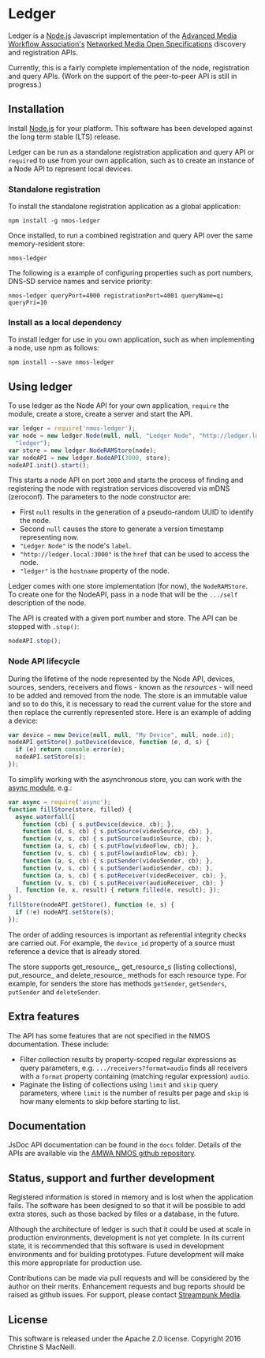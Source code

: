 # Ledger

Ledger is a [Node.js](http://nodejs.org/) Javascript implementation of the [Advanced Media Workflow Association's](http://www.amwa.tv/) [Networked Media Open Specifications](http://github.com/AMWA-TV/nmos) discovery and registration APIs.

Currently, this is a fairly complete implementation of the node, registration and query APIs. (Work on the support of the peer-to-peer API is still in progress.)

## Installation

Install [Node.js](http://nodejs.org/) for your platform. This software has been developed against the long term stable (LTS) release.

Ledger can be run as a standalone registration application and query API or `require`d to use from your own application, such as to create an instance of a Node API to represent local devices.

### Standalone registration

To install the standalone registration application as a global application:

    npm install -g nmos-ledger

Once installed, to run a combined registration and query API over the same memory-resident store:

    nmos-ledger

The following is a example of configuring properties such as port numbers, DNS-SD service names and service priority:

    nmos-ledger queryPort=4000 registrationPort=4001 queryName=qi queryPri=10

### Install as a local dependency

To install ledger for use in you own application, such as when implementing a node, use npm as follows:

    npm install --save nmos-ledger

## Using ledger

To use ledger as the Node API for your own application, `require` the module, create a store, create a server and start the API.

```javascript
var ledger = require('nmos-ledger');
var node = new ledger.Node(null, null, "Ledger Node", "http://ledger.local:3000",
  "ledger");
var store = new ledger.NodeRAMStore(node);
var nodeAPI = new ledger.NodeAPI(3000, store);
nodeAPI.init().start();
```

This starts a node API on port `3000` and starts the process of finding and registering the node with registration services discovered via mDNS (zeroconf). The parameters to the node constructor are:

* First `null` results in the generation of a pseudo-random UUID to identify the node.
* Second `null` causes the store to generate a version timestamp representing now.
* `"Ledger Node"` is the node's `label`.
* `"http://ledger.local:3000"` is the `href` that can be used to access the node.
* `"ledger"` is the `hostname` property of the node.

Ledger comes with one store implementation (for now), the `NodeRAMStore`. To create one for the NodeAPI, pass in a node that will be the `.../self` description of the node.

The API is created with a given port number and store. The API can be stopped with `.stop()`:

```javascript
nodeAPI.stop();
```

### Node API lifecycle

During the lifetime of the node represented by the Node API, devices, sources, senders, receivers and flows - known as the _resources_ - will need to be added and removed from the node. The store is an immutable value and so to do this, it is necessary to read the current value for the store and then replace the currently represented store. Here is an example of adding a device:

```javascript
var device = new Device(null, null, "My Device", null, node.id);
nodeAPI.getStore().putDevice(device, function (e, d, s) {
  if (e) return console.error(e);
  nodeAPI.setStore(s);
});
```

To simplify working with the asynchronous store, you can work with the [async module](https://www.npmjs.com/package/async), e.g.:

```javascript
var async = require('async');
function fillStore(store, filled) {
  async.waterfall([
    function (cb) { s.putDevice(device, cb); },
    function (d, s, cb) { s.putSource(videoSource, cb); },
    function (v, s, cb) { s.putSource(audioSource, cb); },
    function (a, s, cb) { s.putFlow(videoFlow, cb); },
    function (v, s, cb) { s.putFlow(audioFlow, cb); },
    function (a, s, cb) { s.putSender(videoSender, cb); },
    function (v, s, cb) { s.putSender(audioSender, cb); },
    function (a, s, cb) { s.putReceiver(videoReceiver, cb); },
    function (v, s, cb) { s.putReceiver(audioReceiver, cb); }
  ], function (e, x, result) { return filled(e, result); });
}
fillStore(nodeAPI.getStore(), function (e, s) {
  if (!e) nodeAPI.setStore(s);
});
```

The order of adding resources is important as referential integrity checks are carried out. For example, the `device_id` property of a source must reference a device that is already stored.

The store supports get_resource_, get_resource_s (listing collections), put_resource_ and delete_resource_ methods for each resource type. For example, for senders the store has methods `getSender`, `getSenders`, `putSender` and `deleteSender`.

## Extra features

The API has some features that are not specified in the NMOS documentation. These include:

* Filter collection results by property-scoped regular expressions as query parameters, e.g. `.../receivers?format=audio` finds all receivers with a `format` property containing (matching regular expression) `audio`.
* Paginate the listing of collections using `limit` and `skip` query parameters, where `limit` is the number of results per page and `skip` is how many elements to skip before starting to list.

## Documentation

JsDoc API documentation can be found in the `docs` folder. Details of the APIs are available via the [AMWA NMOS github repository](http://github.com/AMWA-TV/nmos).

## Status, support and further development

Registered information is stored in memory and is lost when the application fails. The software has been designed to so that it will be possible to add extra stores, such as those backed by files or a database, in the future.

Although the architecture of ledger is such that it could be used at scale in production environments, development is not yet complete. In its current state, it is recommended that this software is used in development environments and for building prototypes. Future development will make this more appropriate for production use.

Contributions can be made via pull requests and will be considered by the author on their merits. Enhancement requests and bug reports should be raised as github issues. For support, please contact [Streampunk Media](http://www.streampunk.media/).

## License

This software is released under the Apache 2.0 license. Copyright 2016 Christine S MacNeill.
